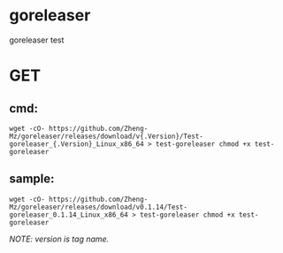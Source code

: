 # goreleaser
goreleaser test

# GET
## cmd:
`wget -cO- https://github.com/Zheng-Mz/goreleaser/releases/download/v{.Version}/Test-goreleaser_{.Version}_Linux_x86_64 > test-goreleaser
chmod +x test-goreleaser`
## sample:
`wget -cO- https://github.com/Zheng-Mz/goreleaser/releases/download/v0.1.14/Test-goreleaser_0.1.14_Linux_x86_64 > test-goreleaser
chmod +x test-goreleaser`

*NOTE: version is tag name.*
